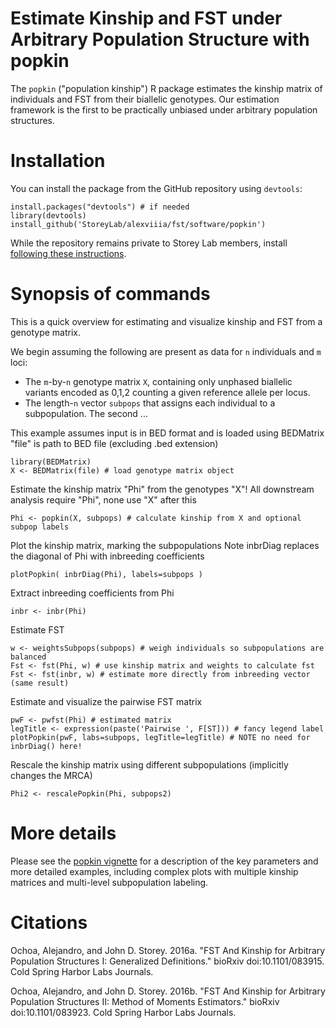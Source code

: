 Estimate Kinship and FST under Arbitrary Population Structure with popkin
===

The `popkin` ("population kinship") R package estimates the kinship matrix of individuals and FST from their biallelic genotypes.
Our estimation framework is the first to be practically unbiased under arbitrary population structures.

Installation
===

You can install the package from the GitHub repository using `devtools`:
```
install.packages("devtools") # if needed
library(devtools)
install_github('StoreyLab/alexviiia/fst/software/popkin')
```

While the repository remains private to Storey Lab members, install [following these instructions](https://github.com/StoreyLab/misc/blob/master/github.md).

Synopsis of commands
===

This is a quick overview for estimating and visualize kinship and FST from a genotype matrix.

We begin assuming the following are present as data for `n` individuals and `m` loci:
* The `m`-by-`n` genotype matrix `X`, containing only unphased biallelic variants encoded as 0,1,2 counting a given reference allele per locus.
* The length-`n` vector `subpops` that assigns each individual to a subpopulation.
The second ...

This example assumes input is in BED format and is loaded using BEDMatrix "file" is path to BED file (excluding .bed extension)
```
library(BEDMatrix)
X <- BEDMatrix(file) # load genotype matrix object
```

Estimate the kinship matrix "Phi" from the genotypes "X"!
All downstream analysis require "Phi", none use "X" after this
```
Phi <- popkin(X, subpops) # calculate kinship from X and optional subpop labels
```

Plot the kinship matrix, marking the subpopulations
Note inbrDiag replaces the diagonal of Phi with inbreeding coefficients
```
plotPopkin( inbrDiag(Phi), labels=subpops )
```

Extract inbreeding coefficients from Phi
```
inbr <- inbr(Phi)
```

Estimate FST
```
w <- weightsSubpops(subpops) # weigh individuals so subpopulations are balanced
Fst <- fst(Phi, w) # use kinship matrix and weights to calculate fst
Fst <- fst(inbr, w) # estimate more directly from inbreeding vector (same result)
```

Estimate and visualize the pairwise FST matrix
```
pwF <- pwfst(Phi) # estimated matrix
legTitle <- expression(paste('Pairwise ', F[ST])) # fancy legend label
plotPopkin(pwF, labs=subpops, legTitle=legTitle) # NOTE no need for inbrDiag() here!
```

Rescale the kinship matrix using different subpopulations (implicitly changes the MRCA)
```
Phi2 <- rescalePopkin(Phi, subpops2)
```


More details
===

Please see the [popkin vignette](https://github.com/StoreyLab/alexviiia/blob/master/fst/software/popkin/inst/doc/popkin.pdf) for a description of the key parameters and more detailed examples, including complex plots with multiple kinship matrices and multi-level subpopulation labeling.

Citations
===

Ochoa, Alejandro, and John D. Storey. 2016a. "FST And Kinship for Arbitrary Population Structures I: Generalized Definitions." bioRxiv doi:10.1101/083915. Cold Spring Harbor Labs Journals.

Ochoa, Alejandro, and John D. Storey. 2016b. "FST And Kinship for Arbitrary Population Structures II: Method of Moments Estimators." bioRxiv doi:10.1101/083923. Cold Spring Harbor Labs Journals.
